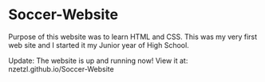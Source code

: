 Soccer-Website
==============

Purpose of this website was to learn HTML and CSS. This was my very first web site and I started it my Junior year of High School.

Update: The website is up and running now! View it at: nzetzl.github.io/Soccer-Website

